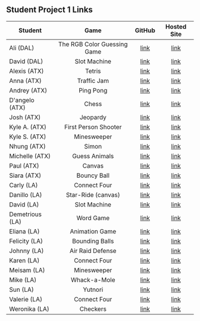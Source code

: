 ## Student Project 1 Links

| Student | Game | GitHub | Hosted Site |
|---|:---:|:---:|:---:|
| Ali (DAL) | The RGB Color Guessing Game | [link](https://github.com/fagleyali/Project-One) | [link](https://fagleyali.github.io/Project-One/) |
| David (DAL) | Slot Machine | [link](https://github.com/Davidslider/slot_machine_game) | [link](https://davidslider.github.io/slot_machine_game/) |
| Alexis (ATX) | Tetris | [link](https://github.com/baltazaralexis3/wdi-project-1) | [link]() |
| Anna (ATX) | Traffic Jam | [link](https://github.com/annaelizabeth2019/traffic-jam-game) | [link]() |
| Andrey (ATX) | Ping Pong | [link](https://github.com/AndreykaVSR/WDI-Project1-PingPong) | [link]() |
| D'angelo (ATX) | Chess | [link](https://github.com/dmshakur/chess) | [link]() |
| Josh (ATX) | Jeopardy | [link](https://github.com/joshjoll/Jeopardy-Game) | [link](http://male-plant.surge.sh/) |
| Kyle A. (ATX) | First Person Shooter | [link](https://github.com/kanderson425/WDI-Game-Project) | [link]() 
| Kyle S. (ATX) | Minesweeper | [link](https://github.com/kdsmith500/wdi-p1-mineSweeper) | [link](http://material-land.surge.sh/) |
| Nhung (ATX) | Simon | [link](https://github.com/nhungtrannn/projectSimon) | [link](https://nhungtrannn.github.io/projectSimon/) |
| Michelle (ATX) | Guess Animals | [link](https://github.com/themichellemcguire/Guess-Who-Animals-P1) | [link](http://acid-plate.surge.sh/) |
| Paul (ATX) | Canvas | [link](https://github.com/TanPOTGS/smol-game) | [link](https://tanpotgs.github.io/smol-game/) |
| Siara (ATX) | Bouncy Ball | [link](https://github.com/siaraclemente/wdiproject1game) | [link](http://opposite-afterthought.surge.sh/) |
| Carly (LA) | Connect Four | [link](https://github.com/cjmarsh2/WDI-Project-One) | [link](https://cjmarsh2.github.io/WDI-Project-One/) |
| Danillo (LA) | Star-Ride (canvas) | [link](https://github.com/Danvieira7/star-ride) | [link](https://danvieira7.github.io/star-ride/index.html) |
| David (LA) | Slot Machine| [link](https://github.com/DavidGalindo23/slot-machine-game-pj1) | [link](https://davidgalindo23.github.io/slot-machine-game-pj1/) |
| Demetrious (LA) | Word Game | [link](https://github.com/EternalDev1/wdi-project_1_mumbo_jumbo) | [link](ttps://eternaldev1.github.io) |
| Eliana (LA) | Animation Game | [link](https://github.com/eliana-michelle/princess-bride-endless-runner) | [link](https://eliana-michelle.github.io/princess-bride-endless-runner/) |
| Felicity (LA) | Bounding Balls | [link](https://github.com/felicitysmusings/ball-game) | [link](https://felicitysmusings.github.io/ball-game/) |
| Johnny (LA) | Air Raid Defense | [link](https://github.com/JohnnyNguyen/air-raid-defense) | [link](http://johnnyhnguyen.com/projects/games/a-r-d/) |
| Karen (LA) | Connect Four | [link](https://github.com/KarenkSmith/connect4) | [link](https://karenksmith.github.io/connect4/) |
| Meisam (LA) | Minesweeper | [link](https://github.com/pmeisam/minesweeper) | [link](http://www.meisam.org/minesweeper/index.html) |
| Mike (LA) | Whack-a-Mole | [link](https://github.com/md1285/project-01-whack-a-mole) | [link](https://md1285.github.io/project-01-whack-a-mole/) |
| Sun (LA) | Yutnori | [link](https://github.com/soobaklee/yutnori) | [link](https://soobaklee.github.io/yutnori/) |
| Valerie (LA) | Connect Four | [link](https://github.com/vkomova/connect-four) | [link](http://www.valeriekomova.com/) |
| Weronika (LA) | Checkers | [link](https://github.com/weronikaviola/Checkers---game) | [link](https://weronikaviola.github.io/Checkers---game/) |
